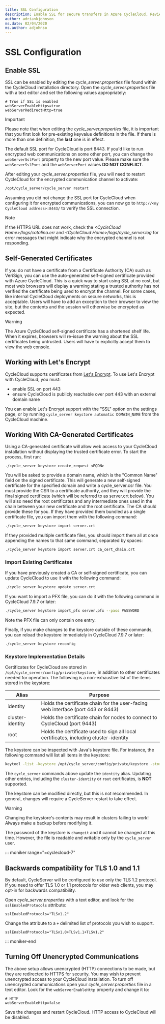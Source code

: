 ```yaml
---
title: SSL Configuration
description: Enable SSL for secure transfers in Azure CycleCloud. Review self-generated certificates. Work with Let's Encrypt or CA-generated certificates.
author: adriankjohnson
ms.date: 02/04/2020
ms.author: adjohnso
---
```


# SSL Configuration

## Enable SSL

SSL can be enabled by editing the _cycle_server.properties_ file found within the CycleCloud installation directory. Open the _cycle_server.properties_ file with a text editor and set the following values appropriately:

``` properties
# True if SSL is enabled
webServerEnableHttps=true
webServerRedirectHttp=true
```

> [!IMPORTANT]
> Please note that when editing the _cycle_server.properties_ file, it is important that you first look for pre-existing keyvalue definitions in the file. If there is more than one definition, the **last** one is in effect.

The default SSL port for CycleCloud is port 8443. If you'd like to run encrypted web communications on some other port, you can change the `webServerSslPort` property to the new port value. Please make sure the `webServerSslPort` and the `webServerPort` values **DO NOT CONFLICT**.

After editing your _cycle_server.properties_ file, you will need to restart CycleCloud for the encrypted communication channel to activate:

```bash
/opt/cycle_server/cycle_server restart
```

Assuming you did not change the SSL port for CycleCloud when configuring it for encrypted communications, you can now go to `http://<my CycleCloud address>:8443/` to verify the SSL connection.

> [!NOTE]
> If the HTTPS URL does not work, check the _&lt;CycleCloud Home&gt;/logs/catalina.err_ and _&lt;CycleCloud Home&gt;/logs/cycle_server.log_ for error messages that might indicate why the encrypted channel is not responding.

## Self-Generated Certificates

If you do not have a certificate from a Certificate Authority (CA) such as VeriSign, you can use the auto-generated self-signed certificate provided with Azure CycleCloud. This is a quick way to start using SSL at no cost, but most web browsers will display a warning stating a trusted authority has not verified the certificate being used to encrypt the channel. For some cases, like internal CycleCloud deployments on secure networks, this is acceptable. Users will have to add an exception to their browser to view the site, but the contents and the session will otherwise be encrypted as expected.

> [!WARNING]
> The Azure CycleCloud self-signed certificate has a shortened shelf life. When it expires, browsers will re-issue the warning about the SSL certificates being untrusted. Users will have to explicitly accept them to view the web console.

## Working with Let's Encrypt

CycleCloud supports certificates from [Let's Encrypt](https://letsencrypt.org/). To use Let's Encrypt with CycleCloud, you must:

* enable SSL on port 443
* ensure CycleCloud is publicly reachable over port 443 with an external domain name

You can enable Let's Encrypt support with the "SSL" option on the settings page, or by running `cycle_server keystore automatic DOMAIN_NAME` from the CycleCloud machine.

## Working With CA-Generated Certificates

Using a CA-generated certificate will allow web access to your CycleCloud installation without displaying the trusted certificate error. To start the process, first run:

``` CLI
./cycle_server keystore create_request <FQDN>
```

You will be asked to provide a domain name, which is the "Common Name" field on the signed certificate. This will generate a new self-signed certificate for the specified domain and write a cycle_server.csr file. You must provide the CSR to a certificate authority, and they will provide the final signed certificate (which will be referred to as server.crt below). You will also need the root certificates and any intermediate ones used in the chain between your new certificate and the root certificate. The CA should provide these for you. If they have provided them bundled as a single certificate file, you can import them with the following command:

```bash
./cycle_server keystore import server.crt
```

If they provided multiple certificate files, you should import them all at once appending the names to that same command, separated by spaces:

```bash
./cycle_server keystore import server.crt ca_cert_chain.crt
```

### Import Existing Certificates

If you have previously created a CA or self-signed certificate, you can update CycleCloud to use it with the following command:

```bash
./cycle_server keystore update server.crt
```

If you want to import a PFX file, you can do it with the following command in CycleCloud 7.9.7 or later:

```bash
./cycle_server keystore import_pfx server.pfx --pass PASSWORD
```

Note the PFX file can only contain one entry.

Finally, if you make changes to the keystore outside of these commands, you can reload the keystore immediately in CycleCloud 7.9.7 or later:

```bash
./cycle_server keystore reconfig
```

### Keystore Implementation Details

Certificates for CycleCloud are stored in `/opt/cycle_server/config/private/keystore`, in addition to other certificates needed for operation. The following is a non-exhaustive list of the items stored in the keystore:

Alias | Purpose
---------------|--------
identity | Holds the certificate chain for the user-facing web interface (port 443 or 8443)
cluster-identity | Holds the certificate chain for nodes to connect to CycleCloud (port 9443)
root | Holds the certificate used to sign all local certificates, including cluster-identity

The keystore can be inspected with Java's keystore file. For instance, the following command will list all items in the keystore:

```bash
keytool -list -keystore /opt/cycle_server/config/private/keystore -storepass changeit
```

The `cycle_server` commands above update the `identity` alias. Updating other entries, including the `cluster-identity` or `root` certificates, is **NOT** supported.

The keystore can be modified directly, but this is not recommended. In general, changes will require a CycleServer restart to take effect.

> [!WARNING]
> Changing the keystore's contents may result in clusters failing to work! Always make a backup before modifying it.

The password of the keystore is `changeit` and it cannot be changed at this time. However, the file is readable and writable only by the `cycle_server` user.

::: moniker range="=cyclecloud-7"
## Backwards compatibility for TLS 1.0 and 1.1

By default, CycleServer will be configured to use only the
TLS 1.2 protocol. If you need to offer TLS 1.0 or 1.1 protocols for older web clients, you may
opt-in for backwards compatibility.

Open _cycle_server.properties_ with a text editor, and look for the `sslEnabledProtocols`
attribute:

``` properties
sslEnabledProtocols="TLSv1.2"
```

Change the attribute to a `+` delimited list of protocols you wish to support.

``` properties
sslEnabledProtocols="TLSv1.0+TLSv1.1+TLSv1.2"
```
::: moniker-end

## Turning Off Unencrypted Communications

The above setup allows unencrypted (HTTP) connections to be made, but they are redirected to HTTPS for security.
You may wish to prevent unencrypted access to your CycleCloud installation. To turn off
unencrypted communications open your _cycle_server.properties_ file in a
text editor. Look for the `webServerEnableHttp` property and change it
to:

``` properties
# HTTP
webServerEnableHttp=false
```

Save the changes and restart CycleCloud. HTTP access to CycleCloud will be disabled.

